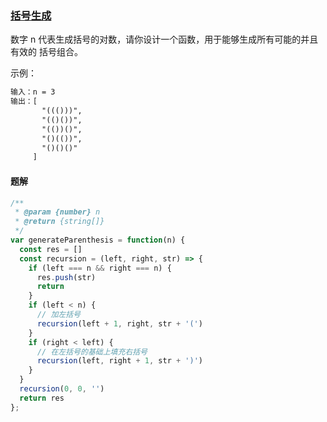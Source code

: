 ### [括号生成](https://leetcode-cn.com/problems/generate-parentheses/)

数字 n 代表生成括号的对数，请你设计一个函数，用于能够生成所有可能的并且 有效的 括号组合。

示例：
```html
输入：n = 3
输出：[
       "((()))",
       "(()())",
       "(())()",
       "()(())",
       "()()()"
     ]
```

#### 题解
```javascript
/**
 * @param {number} n
 * @return {string[]}
 */
var generateParenthesis = function(n) {
  const res = []
  const recursion = (left, right, str) => {
    if (left === n && right === n) {
      res.push(str)
      return
    }
    if (left < n) {
      // 加左括号
      recursion(left + 1, right, str + '(')
    }
    if (right < left) {
      // 在左括号的基础上填充右括号
      recursion(left, right + 1, str + ')')
    }
  }
  recursion(0, 0, '')
  return res
};
```
